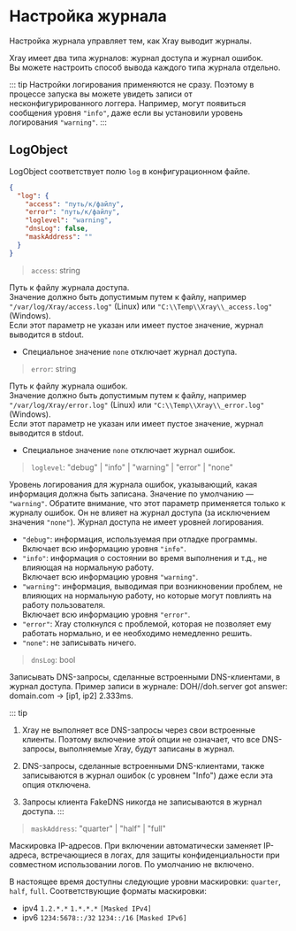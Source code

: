 # Настройка журнала

Настройка журнала управляет тем, как Xray выводит журналы.

Xray имеет два типа журналов: журнал доступа и журнал ошибок.  
Вы можете настроить способ вывода каждого типа журнала отдельно.

::: tip
Настройки логирования применяются не сразу.  Поэтому в процессе запуска вы можете увидеть записи от несконфигурированного логгера. Например, могут появиться сообщения уровня `"info"`, даже если вы установили уровень логирования `"warning"`.
:::

## LogObject

LogObject соответствует полю `log` в конфигурационном файле.

```json
{
  "log": {
    "access": "путь/к/файлу",
    "error": "путь/к/файлу",
    "loglevel": "warning",
    "dnsLog": false,
    "maskAddress": ""
  }
}
```

> `access`: string

Путь к файлу журнала доступа.  
Значение должно быть допустимым путем к файлу, например `"/var/log/Xray/access.log"` (Linux) или `"C:\\Temp\\Xray\\_access.log"` (Windows).  
Если этот параметр не указан или имеет пустое значение, журнал выводится в stdout.

- Специальное значение `none` отключает журнал доступа.

> `error`: string

Путь к файлу журнала ошибок.  
Значение должно быть допустимым путем к файлу, например `"/var/log/Xray/error.log"` (Linux) или `"C:\\Temp\\Xray\\_error.log"` (Windows).  
Если этот параметр не указан или имеет пустое значение, журнал выводится в stdout.

- Специальное значение `none` отключает журнал ошибок.

> `loglevel`: "debug" | "info" | "warning" | "error" | "none"

Уровень логирования для журнала ошибок, указывающий, какая информация должна быть записана. Значение по умолчанию — `"warning"`. 
Обратите внимание, что этот параметр применяется только к журналу ошибок. Он не влияет на журнал доступа (за исключением значения `"none"`).  Журнал доступа не имеет уровней логирования.

- `"debug"`: информация, используемая при отладке программы.  
    Включает всю информацию уровня `"info"`.
- `"info"`: информация о состоянии во время выполнения и т.д., не влияющая на нормальную работу.  
    Включает всю информацию уровня `"warning"`.
- `"warning"`: информация, выводимая при возникновении проблем, не влияющих на нормальную работу, но которые могут повлиять на работу пользователя.  
    Включает всю информацию уровня `"error"`.
- `"error"`: Xray столкнулся с проблемой, которая не позволяет ему работать нормально, и ее необходимо немедленно решить.
- `"none"`: не записывать ничего.

> `dnsLog`: bool

Записывать DNS-запросы, сделанные встроенными DNS-клиентами, в журнал доступа. Пример записи в журнале: DOH//doh.server got answer: domain.com -> [ip1, ip2] 2.333ms.

::: tip
1. Xray не выполняет все DNS-запросы через свои встроенные клиенты. Поэтому включение этой опции не означает, что все DNS-запросы, выполняемые Xray, будут записаны в журнал.

2. DNS-запросы, сделанные встроенными DNS-клиентами, также записываются в журнал ошибок (с уровнем "Info") даже если эта опция отключена.

3. Запросы клиента FakeDNS никогда не записываются в журнал доступа.
:::

> `maskAddress`: "quarter" | "half" | "full"

Маскировка IP-адресов. При включении автоматически заменяет IP-адреса, встречающиеся в логах, для защиты конфиденциальности при совместном использовании логов. По умолчанию не включено.

В настоящее время доступны следующие уровни маскировки: `quarter`, `half`, `full`. Соответствующие форматы маскировки:

- ipv4 `1.2.*.*` `1.*.*.*` `[Masked IPv4]`
- ipv6 `1234:5678::/32` `1234::/16` `[Masked IPv6]`

